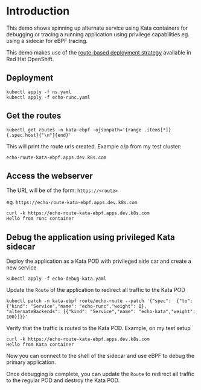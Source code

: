 # Introduction
This demo shows spinning up alternate service using Kata containers for debugging or tracing 
a running application using privilege capabilities eg. using a sidecar for eBPF tracing.

This demo makes use of the [route-based deployment strategy](https://docs.openshift.com/container-platform/4.9/applications/deployments/route-based-deployment-strategies.html) available in Red Hat OpenShift.

## Deployment
```
kubectl apply -f ns.yaml
kubectl apply -f echo-runc.yaml 
```

## Get the routes
```
kubectl get routes -n kata-ebpf -ojsonpath='{range .items[*]}{.spec.host}{"\n"}{end}' 
```

This will print the route urls created. Example o/p from my test cluster:
```
echo-route-kata-ebpf.apps.dev.k8s.com
```

## Access the webserver

The URL will be of the form: `https://<route>`

eg. `https://echo-route-kata-ebpf.apps.dev.k8s.com`

```
curl -k https://echo-route-kata-ebpf.apps.dev.k8s.com
Hello from runc container
```

## Debug the application using privileged Kata sidecar

Deploy the application as a Kata POD with privileged side car and
create a new service

```
kubectl apply -f echo-debug-kata.yaml 
```

Update the `Route` of the application to redirect all traffic to the Kata POD

```
kubectl patch -n kata-ebpf route/echo-route --patch '{"spec":  {"to": {"kind": "Service","name": "echo-runc","weight": 0}, "alternateBackends": [{"kind": "Service","name": "echo-kata","weight": 100}]}}'
```

Verify that the traffic is routed to the Kata POD.
Example, on my test setup
```
curl -k https://echo-route-kata-ebpf.apps.dev.k8s.com
Hello from Kata container
```

Now you can connect to the shell of the sidecar and use eBPF to debug the primary application.

Once debugging is complete, you can update the `Route` to redirect all traffic to the 
regular POD and destroy the Kata POD.
